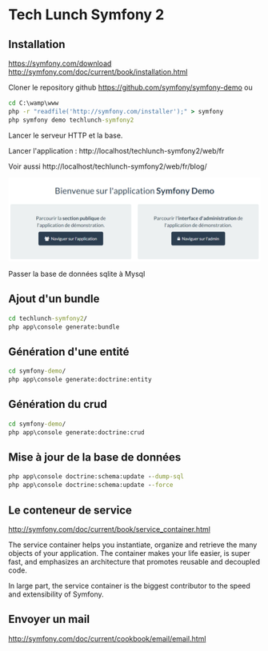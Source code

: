Tech Lunch Symfony 2
====================

Installation
------------
https://symfony.com/download
http://symfony.com/doc/current/book/installation.html

Cloner le repository github https://github.com/symfony/symfony-demo
ou
```cmd
cd C:\wamp\www
php -r "readfile('http://symfony.com/installer');" > symfony
php symfony demo techlunch-symfony2
```

Lancer le serveur HTTP et la base.

Lancer l'application :
http://localhost/techlunch-symfony2/web/fr


Voir aussi
http://localhost/techlunch-symfony2/web/fr/blog/

<img alt="Page d'accueil" src="screenshots/page-accueil.png" width="600" />

Passer la base de données sqlite à Mysql

Ajout d'un bundle
-----
```cmd
cd techlunch-symfony2/
php app\console generate:bundle
```

Génération d'une entité
-----
```cmd
cd symfony-demo/
php app\console generate:doctrine:entity
```

Génération du crud
-----
```cmd
cd symfony-demo/
php app\console generate:doctrine:crud
```


Mise à jour de la base de données
-----
```cmd
php app\console doctrine:schema:update --dump-sql
php app\console doctrine:schema:update --force
```

Le conteneur de service
-----
http://symfony.com/doc/current/book/service_container.html

The service container helps you instantiate, organize and retrieve the many objects of your application.
The container makes your life easier, is super fast, and emphasizes an architecture that promotes reusable and decoupled code.

In large part, the service container is the biggest contributor to the speed and extensibility of Symfony.

Envoyer un mail
-----
http://symfony.com/doc/current/cookbook/email/email.html